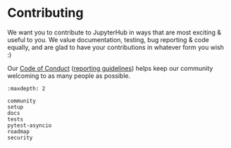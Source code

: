 # Contributing

We want you to contribute to JupyterHub in ways that are most exciting
& useful to you. We value documentation, testing, bug reporting & code equally,
and are glad to have your contributions in whatever form you wish :)

Our [Code of Conduct](https://github.com/jupyter/governance/blob/HEAD/conduct/code_of_conduct.md)
([reporting guidelines](https://github.com/jupyter/governance/blob/HEAD/conduct/reporting_online.md))
helps keep our community welcoming to as many people as possible.

```{toctree}
:maxdepth: 2

community
setup
docs
tests
pytest-asyncio
roadmap
security
```
